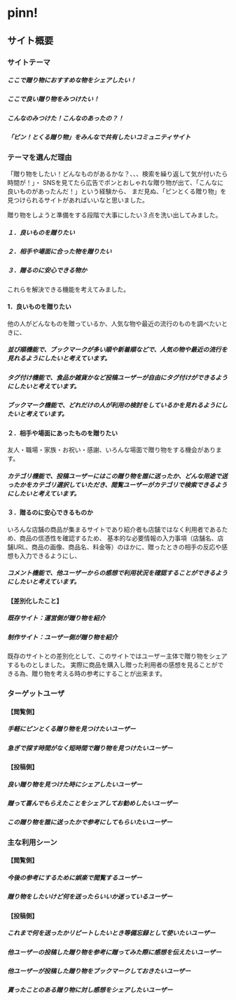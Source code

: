 # pinn!

## サイト概要
### サイトテーマ
##### ここで贈り物におすすめな物をシェアしたい！
##### ここで良い贈り物をみつけたい！
##### こんなのみつけた！こんなのあったの？！
##### 「ピン！とくる贈り物」をみんなで共有したいコミュニティサイト


### テーマを選んだ理由
「贈り物をしたい！どんなものがあるかな？、、、検索を繰り返して気が付いたら時間が！」・
SNSを見てたら広告でポンとおしゃれな贈り物が出て、「こんなに良いものがあったんだ！」という経験から、
まだ見ぬ、「ピンとくる贈り物」を見つけられるサイトがあればいいなと思いました。

贈り物をしようと準備をする段階で大事にしたい３点を洗い出してみました。

##### １．良いものを贈りたい
##### ２．相手や場面に合った物を贈りたい
##### ３．贈るのに安心できる物か

これらを解決できる機能を考えてみました。



#### 1．良いものを贈りたい

他の人がどんなものを贈っているか、人気な物や最近の流行のものを調べたいときに、
##### 並び順機能で、ブックマークが多い順や新着順などで、人気の物や最近の流行を見れるようにしたいと考えています。
##### タグ付け機能で、食品か雑貨かなど投稿ユーザーが自由にタグ付けができるようにしたいと考えています。
##### ブックマーク機能で、どれだけの人が利用の検討をしているかを見れるようにしたいと考えています。


#### ２．相手や場面にあったものを贈りたい

友人・職場・家族・お祝い・感謝、いろんな場面で贈り物をする機会があります。
##### カテゴリ機能で、投稿ユーザーにはこの贈り物を誰に送ったか、どんな用途で送ったかをカテゴリ選択していただき、閲覧ユーザーがカテゴリで検索できるようにしたいと考えています。



#### ３．贈るのに安心できるものか

いろんな店舗の商品が集まるサイトであり紹介者も店舗ではなく利用者であるため、商品の信憑性を確認するため、
基本的な必要情報の入力事項（店舗名、店舗URL、商品の画像、商品名、料金等）のほかに、贈ったときの相手の反応や感想も入力できるようにし、
##### コメント機能で、他ユーザーからの感想で利用状況を確認することができるようにしたいと考えています。




#### 【差別化したこと】
##### 既存サイト：運営側が贈り物を紹介
##### 制作サイト：ユーザー側が贈り物を紹介

既存のサイトとの差別化として、このサイトではユーザー主体で贈り物をシェアするものとしました。
実際に商品を購入し贈った利用者の感想を見ることができる為、贈り物を考える時の参考にすることが出来ます。



### ターゲットユーザ
#### 【閲覧側】

##### 手軽にピンとくる贈り物を見つけたいユーザー
##### 急ぎで探す時間がなく短時間で贈り物を見つけたいユーザー


#### 【投稿側】

##### 良い贈り物を見つけた時にシェアしたいユーザー
##### 贈って喜んでもらえたことをシェアしてお勧めしたいユーザー
##### この贈り物を誰に送ったかで参考にしてもらいたいユーザー

### 主な利用シーン
#### 【閲覧側】

##### 今後の参考にするために娯楽で閲覧するユーザー
##### 贈り物をしたいけど何を送ったらいいか迷っているユーザー


#### 【投稿側】

##### これまで何を送ったかリピートしたいとき等備忘録として使いたいユーザー
##### 他ユーザーの投稿した贈り物を参考に贈ってみた際に感想を伝えたいユーザー
##### 他ユーザーが投稿した贈り物をブックマークしておきたいユーザー
##### 貰ったことのある贈り物に対し感想をシェアしたいユーザー
